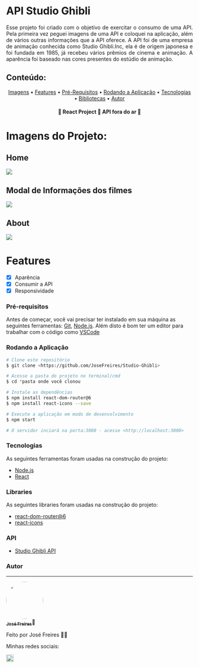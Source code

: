 # API Studio Ghibli

<p align="justify">
Esse projeto foi criado com o objetivo de exercitar o consumo de uma API. Pela primeira vez peguei imagens de uma API
e coloquei na aplicação, além de vários outras informações que a API oferece. A API foi de uma empresa de animação conhecida como 
Studio Ghibli.Inc, ela é de origem japonesa e foi fundada em 1985, já recebeu vários prêmios de cinema e animação.
A aparência foi baseado nas cores presentes do estúdio de animação.
</p>


## Conteúdo:

<p align="center">
 <a href="#imagens-do-projeto">Imagens</a> •
 <a href="#features">Features</a> •
 <a href="#pré-requisitos">Pré-Requisitos</a> •
 <a href="#rodando-a-aplicação">Rodando a Aplicação</a> •
 <a href="#tecnologias">Tecnologias</a> • 
 <a href="#libraries">Bibliotecas</a> • 
 <a href="#autor">Autor</a>
</p>

<h4 align="center"> 
	🚧  React Project 🚀 API fora do ar  🚧
</h4>

# Imagens do Projeto:
## Home
<img src="https://user-images.githubusercontent.com/88195769/199580814-74ca8ee4-022f-4a6e-82eb-e160d1b5fbb8.png" />

## Modal de Informações dos filmes

<img src="https://user-images.githubusercontent.com/88195769/199580631-5236aa6f-88f2-4c64-9df5-57a08bc10044.png" />

## About
<img src="https://user-images.githubusercontent.com/88195769/199580947-4fe8905a-1694-4465-bd37-ad0756e7eb12.png" />

# Features

- [x] Aparência
- [x] Consumir a API
- [x] Responsividade

### Pré-requisitos

Antes de começar, você vai precisar ter instalado em sua máquina as seguintes ferramentas:
[Git](https://git-scm.com), [Node.js](https://nodejs.org/en/). 
Além disto é bom ter um editor para trabalhar com o código como [VSCode](https://code.visualstudio.com/)

### Rodando a Aplicação

```bash
# Clone este repositório
$ git clone <https://github.com/JoseFreires/Studio-Ghibli>

# Acesse a pasta do projeto no terminal/cmd
$ cd *pasta onde você clonou

# Instale as dependências
$ npm install react-dom-router@6
$ npm install react-icons --save

# Execute a aplicação em modo de desenvolvimento
$ npm start

# O servidor inciará na porta:3000 - acesse <http://localhost:3000>
```

### Tecnologias

As seguintes ferramentas foram usadas na construção do projeto:

- [Node.js](https://nodejs.org/en/)
- [React](https://pt-br.reactjs.org/)

### Libraries

As seguintes libraries foram usadas na construção do projeto:

- [react-dom-router@6](https://reactrouter.com/docs/en/v6/getting-started/overview)
- [react-icons](https://react-icons.github.io/react-icons)

### API

- [Studio Ghibli API](https://ghibliapi.herokuapp.com)

### Autor
---

<a href="https://github.com/JoseFreires">
 <img style="border-radius: 50%;" src="https://avatars.githubusercontent.com/u/88195769?v=4" width="100px;" alt=""/>
 <br />
 <sub><b>José Freires</b></sub></a>🦊
</a>


Feito por José Freires 🦊🦊 

Minhas redes sociais:

<a href="www.linkedin.com/in/josefreires" type="/blank">
	<img style="width: 20px;
	cursor: pointer;" src="https://user-images.githubusercontent.com/88195769/199581576-ed1a2c13-a180-4d85-a87e-8b4035fe874b.png" />
</a>
